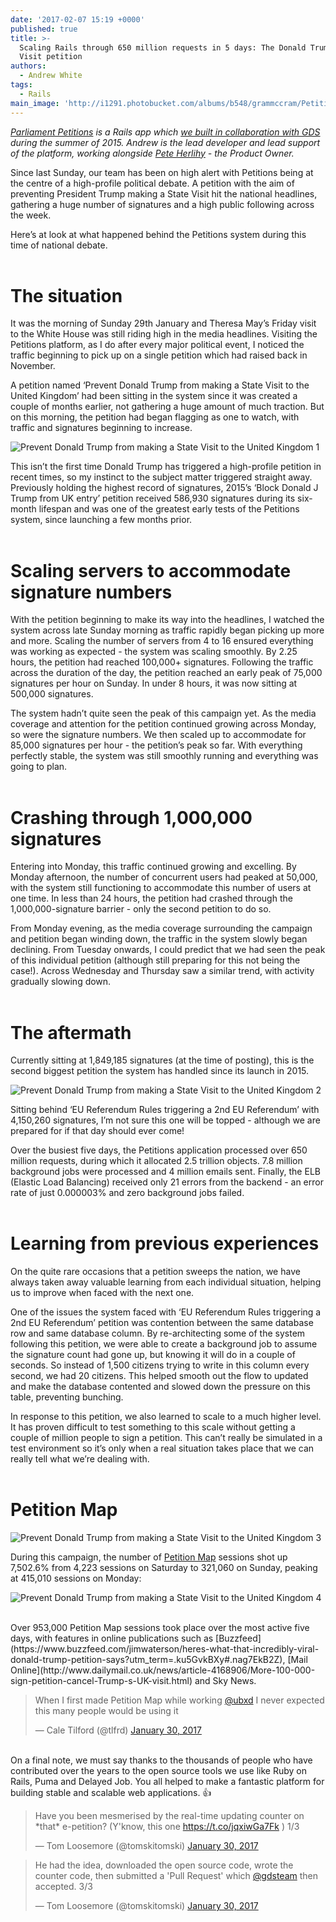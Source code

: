 ```yaml
---
date: '2017-02-07 15:19 +0000'
published: true
title: >-
  Scaling Rails through 650 million requests in 5 days: The Donald Trump State
  Visit petition
authors:
  - Andrew White
tags:
  - Rails
main_image: 'http://i1291.photobucket.com/albums/b548/grammccram/Petitions_zpsrcp2qsm6.png'
---
```


<i>[Parliament Petitions](https://petition.parliament.uk/) is a Rails app which [we built in collaboration with GDS](https://unboxed.co/project-stories/petitions/) during the summer of 2015. Andrew is the lead developer and lead support of the platform, working alongside [Pete Herlihy](https://twitter.com/yahoo_pete) - the Product Owner.</i><br/>

Since last Sunday, our team has been on high alert with Petitions being at the centre of a high-profile political debate. A petition with the aim of preventing President Trump making a State Visit hit the national headlines, gathering a huge number of signatures and a high public following across the week.<br/>

Here’s at look at what happened behind the Petitions system during this time of national debate.<br/>
<br/>

# The situation
It was the morning of Sunday 29th January and Theresa May’s Friday visit to the White House was still riding high in the media headlines. Visiting the Petitions platform, as I do after every major political event, I noticed the traffic beginning to pick up on a single petition which had raised back in November.<br/>

A petition named ‘Prevent Donald Trump from making a State Visit to the United Kingdom’ had been sitting in the system since it was created a couple of months earlier, not gathering a huge amount of much traction. But on this morning, the petition had began flagging as one to watch, with traffic and signatures beginning to increase.<br/>

![Prevent Donald Trump from making a State Visit to the United Kingdom 1](http://i1291.photobucket.com/albums/b548/grammccram/Screen%20Shot%202017-02-07%20at%2014.37.38_zpsrmtieluk.png)
<br/>

This isn’t the first time Donald Trump has triggered a high-profile petition in recent times, so my instinct to the subject matter triggered straight away. Previously holding the highest record of signatures, 2015’s ‘Block Donald J Trump from UK entry’ petition received 586,930 signatures during its six-month lifespan and was one of the greatest early tests of the Petitions system, since launching a few months prior.<br/>
<br/>

# Scaling servers to accommodate signature numbers
With the petition beginning to make its way into the headlines, I watched the system across late Sunday morning as traffic rapidly began picking up more and more. Scaling the number of servers from 4 to 16 ensured everything was working as expected - the system was scaling smoothly. By 2.25 hours, the petition had reached 100,000+ signatures. Following the traffic across the duration of the day, the petition reached an early peak of 75,000 signatures per hour on Sunday. In under 8 hours, it was now sitting at 500,000 signatures.<br/>

The system hadn’t quite seen the peak of this campaign yet. As the media coverage and attention for the petition continued growing across Monday, so were the signature numbers. We then scaled up to accommodate for 85,000 signatures per hour - the petition’s peak so far. With everything perfectly stable, the system was still smoothly running and everything was going to plan.<br/>
<br/>

# Crashing through 1,000,000 signatures
Entering into Monday, this traffic continued growing and excelling. By Monday afternoon, the number of concurrent users had peaked at 50,000, with the system still functioning to accommodate this number of users at one time. In less than 24 hours, the petition had crashed through the 1,000,000-signature barrier - only the second petition to do so.<br/>

From Monday evening, as the media coverage surrounding the campaign and petition began winding down, the traffic in the system slowly began declining. From Tuesday onwards, I could predict that we had seen the peak of this individual petition (although still preparing for this not being the case!). Across Wednesday and Thursday saw a similar trend, with activity gradually slowing down.<br/>
<br/>

# The aftermath
Currently sitting at 1,849,185 signatures (at the time of posting), this is the second biggest petition the system has handled since its launch in 2015.<br/>

![Prevent Donald Trump from making a State Visit to the United Kingdom 2](http://i1291.photobucket.com/albums/b548/grammccram/Screen%20Shot%202017-02-07%20at%2014.37.03_zpsownvr1rk.png)
<br/>

Sitting behind ‘EU Referendum Rules triggering a 2nd EU Referendum’ with 4,150,260 signatures, I’m not sure this one will be topped - although we are prepared for if that day should ever come!<br/>

Over the busiest five days, the Petitions application processed over 650 million requests, during which it allocated 2.5 trillion objects. 7.8 million background jobs were processed and 4 million emails sent. Finally, the ELB (Elastic Load Balancing) received only 21 errors from the backend - an error rate of just 0.000003% and zero background jobs failed.<br/>
<br/>

# Learning from previous experiences
On the quite rare occasions that a petition sweeps the nation, we have always taken away valuable learning from each individual situation, helping us to improve when faced with the next one.<br/>

One of the issues the system faced with ‘EU Referendum Rules triggering a 2nd EU Referendum’ petition was contention between the same database row and same database column. By re-architecting some of the system following this petition, we were able to create a background job to assume the signature count had gone up, but knowing it will do in a couple of seconds. So instead of 1,500 citizens trying to write in this column every second, we had 20 citizens. This helped smooth out the flow to updated and make the database contented and slowed down the pressure on this table, preventing bunching.<br/>

In response to this petition, we also learned to scale to a much higher level. It has proven difficult to test something to this scale without getting a couple of million people to sign a petition. This can’t really be simulated in a test environment so it’s only when a real situation takes place that we can really tell what we’re dealing with.<br/>
<br/>

# Petition Map

![Prevent Donald Trump from making a State Visit to the United Kingdom 3](http://i1291.photobucket.com/albums/b548/grammccram/Screen%20Shot%202017-02-07%20at%2014.36.26_zpslj6g7zgq.png)
<br/>

During this campaign, the number of [Petition Map](http://petitionmap.unboxedconsulting.com/) sessions shot up 7,502.6% from 4,223 sessions on Saturday to 321,060 on Sunday, peaking at 415,010 sessions on Monday:<br/>

![Prevent Donald Trump from making a State Visit to the United Kingdom 4](http://i1291.photobucket.com/albums/b548/grammccram/Screen%20Shot%202017-02-02%20at%2020.56.25_zpshatnapr2.png)

<br/>
Over 953,000 Petition Map sessions took place over the most active five days, with features in online publications such as [Buzzfeed](https://www.buzzfeed.com/jimwaterson/heres-what-that-incredibly-viral-donald-trump-petition-says?utm_term=.ku5GvkBXy#.nag7EkB2Z), [Mail Online](http://www.dailymail.co.uk/news/article-4168906/More-100-000-sign-petition-cancel-Trump-s-UK-visit.html) and Sky News.<br/>

<blockquote class="twitter-tweet tw-align-center"><p lang="en" dir="ltr">When I first made Petition Map while working <a href="https://twitter.com/Ubxd">@ubxd</a> I never expected this many people would be using it</p>&mdash; Cale Tilford (@tlfrd) <a href="https://twitter.com/tlfrd/status/826057195913637889">January 30, 2017</a></blockquote>
<script async src="//platform.twitter.com/widgets.js" charset="utf-8"></script>

<br/>
On a final note, we must say thanks to the thousands of people who have contributed over the years to the open source tools we use like Ruby on Rails, Puma and Delayed Job. You all helped to make a fantastic platform for building stable and scalable web applications. 👍

<blockquote class="twitter-tweet tw-align-center"><p lang="en" dir="ltr">Have you been mesmerised by the real-time updating counter on *that* e-petition? (Y&#39;know, this one <a href="https://t.co/jqxiwGa7Fk">https://t.co/jqxiwGa7Fk</a> ) 1/3</p>&mdash; Tom Loosemore (@tomskitomski) <a href="https://twitter.com/tomskitomski/status/826136407647326208">January 30, 2017</a></blockquote>
<script async src="//platform.twitter.com/widgets.js" charset="utf-8"></script>

<blockquote class="twitter-tweet tw-align-center"><p lang="en" dir="ltr">He had the idea, downloaded the open source code, wrote the counter code, then submitted a &#39;Pull Request&#39; which <a href="https://twitter.com/gdsteam">@gdsteam</a> then accepted. 3/3</p>&mdash; Tom Loosemore (@tomskitomski) <a href="https://twitter.com/tomskitomski/status/826137176710733827">January 30, 2017</a></blockquote>
<script async src="//platform.twitter.com/widgets.js" charset="utf-8"></script>
